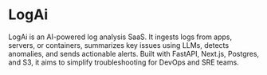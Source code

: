 # LogAi
LogAi is an AI-powered log analysis SaaS. It ingests logs from apps, servers, or containers, summarizes key issues using LLMs, detects anomalies, and sends actionable alerts. Built with FastAPI, Next.js, Postgres, and S3, it aims to simplify troubleshooting for DevOps and SRE teams.
